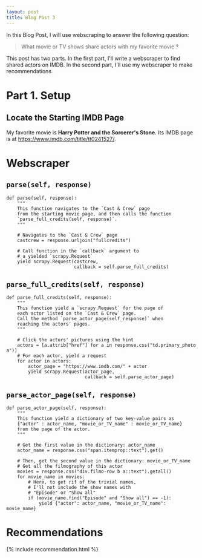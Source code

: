 ```yaml
---
layout: post
title: Blog Post 3
---
```


In this Blog Post, I will use webscraping to answer the following question:

>What movie or TV shows share actors with my favorite movie <Harry Potter> ?

This post has two parts. In the first part, I'll write a webscraper to find shared actors on IMDB. In the second part, I'll use my webscraper to make recommendations.

# Part 1. Setup

## Locate the Starting IMDB Page

My favorite movie is **Harry Potter and the Sorcerer's Stone**. Its IMDB page is at https://www.imdb.com/title/tt0241527/.

# Webscraper

## `parse(self, response)`

```
def parse(self, response):
    """
    This function navigates to the `Cast & Crew` page
    from the starting movie page, and then calls the function
    `parse_full_credits(self, response)`.
    """

    # Navigates to the `Cast & Crew` page
    castcrew = response.urljoin("fullcredits")

    # Call function in the `callback` argument to 
    # a yielded `scrapy.Request`
    yield scrapy.Request(castcrew,
                         callback = self.parse_full_credits)
```

## `parse_full_credits(self, response)`

```
def parse_full_credits(self, response):
    """
    This function yield a `scrapy.Request` for the page of 
    each actor listed on the `Cast & Crew` page.
    Call the method `parse_actor_page(self_response)` when
    reaching the actors' pages.
    """

    # Click the actors' pictures using the hint
    actors = [a.attrib["href"] for a in response.css("td.primary_photo a")]
    # For each actor, yield a request
    for actor in actors:
        actor_page = "https://www.imdb.com/" + actor
        yield scrapy.Request(actor_page,
                             callback = self.parse_actor_page)
```

## `parse_actor_page(self, response)`

```
def parse_actor_page(self, response):
    """
    This function yield a dictionary of two key-value pairs as
    {"actor" : actor_name, "movie_or_TV_name" : movie_or_TV_name}
    from the page of the actor.
    """

    # Get the first value in the dictionary: actor_name
    actor_name = response.css("span.itemprop::text").get()

    # Then, get the second value in the dictionary: movie_or_TV_name
    # Get all the filmography of this actor
    movies = response.css("div.filmo-row b a::text").getall()
    for movie_name in movies:
        # Here, to get rif of the trivial names,
        # I'll not include the show names with
        # "Episode" or "Show all"
        if (movie_name.find("Episode" and "Show all") == -1):
            yield {"actor": actor_name, "movie_or_TV_name": movie_name}
```

# Recommendations

{% include recommendation.html %}